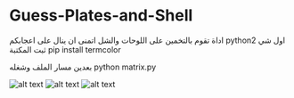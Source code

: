 # Guess-Plates-and-Shell
اداة تقوم بالتخمين على اللوحات والشل اتمنى ان ينال على اعجابكم 
python2 
اول شي ثبت المكتبة 
pip install termcolor

بعدين مسار الملف وشغله 
python matrix.py

![alt text](http://s01.arab.sh/i/00126/rs7quzny8xyq.png)
![alt text](http://s01.arab.sh/i/00126/hga0vzsbghgb.png)
![alt text](http://s02.arab.sh/i/00126/a3s1esvmagml.png)





